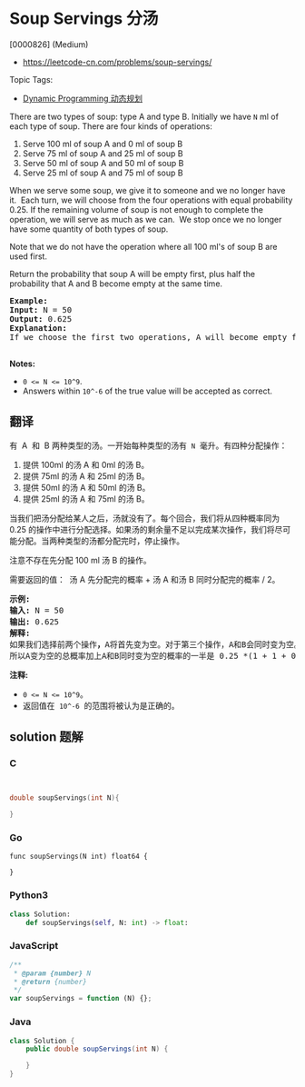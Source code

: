 # Soup Servings 分汤

[0000826] (Medium)

- https://leetcode-cn.com/problems/soup-servings/

Topic Tags:

- [Dynamic Programming 动态规划](https://leetcode-cn.com/tag/dynamic-programming/)

There are two types of soup: type A and type B. Initially we have `N` ml of each type of soup. There are four kinds of operations:

1.  Serve 100 ml of soup A and 0 ml of soup B
2.  Serve 75 ml of soup A and 25 ml of soup B
3.  Serve 50 ml of soup A and 50 ml of soup B
4.  Serve 25 ml of soup A and 75 ml of soup B

When we serve some soup, we give it to someone and we no longer have it.  Each turn, we will choose from the four operations with equal probability 0.25. If the remaining volume of soup is not enough to complete the operation, we will serve as much as we can.  We stop once we no longer have some quantity of both types of soup.

Note that we do not have the operation where all 100 ml's of soup B are used first.

Return the probability that soup A will be empty first, plus half the probability that A and B become empty at the same time.

<pre><strong>Example:</strong>
<strong>Input:</strong> N = 50
<strong>Output:</strong> 0.625
<strong>Explanation:</strong> 
If we choose the first two operations, A will become empty first. For the third operation, A and B will become empty at the same time. For the fourth operation, B will become empty first. So the total probability of A becoming empty first plus half the probability that A and B become empty at the same time, is 0.25 * (1 + 1 + 0.5 + 0) = 0.625.

</pre>

**Notes:**

- `0 <= N <= 10^9`.
- Answers within `10^-6` of the true value will be accepted as correct.

## 翻译

有  A  和  B 两种类型的汤。一开始每种类型的汤有  `N`  毫升。有四种分配操作：

1.  提供 100ml 的汤 A 和 0ml 的汤 B。
2.  提供 75ml 的汤 A 和 25ml 的汤 B。
3.  提供 50ml 的汤 A 和 50ml 的汤 B。
4.  提供 25ml 的汤 A 和 75ml 的汤 B。

当我们把汤分配给某人之后，汤就没有了。每个回合，我们将从四种概率同为 0.25 的操作中进行分配选择。如果汤的剩余量不足以完成某次操作，我们将尽可能分配。当两种类型的汤都分配完时，停止操作。

注意不存在先分配 100 ml 汤 B 的操作。

需要返回的值：  汤 A 先分配完的概率 + 汤 A 和汤 B 同时分配完的概率 / 2。

<pre><strong>示例:</strong>
<strong>输入:</strong> N = 50
<strong>输出:</strong> 0.625
<strong>解释:
</strong>如果我们选择前两个操作<strong>，</strong>A将首先变为空。对于第三个操作，A和B会同时变为空。对于第四个操作，B将首先变为空。<strong>
</strong>所以A变为空的总概率加上A和B同时变为空的概率的一半是 0.25 *(1 + 1 + 0.5 + 0)= 0.625。
</pre>

**注释:**

- `0 <= N <= 10^9`。
- 返回值在  `10^-6`  的范围将被认为是正确的。

## solution 题解

### C

```c


double soupServings(int N){

}


```

### Go

```golang
func soupServings(N int) float64 {

}
```

### Python3

```python
class Solution:
    def soupServings(self, N: int) -> float:

```

### JavaScript

```javascript
/**
 * @param {number} N
 * @return {number}
 */
var soupServings = function (N) {};
```

### Java

```java
class Solution {
    public double soupServings(int N) {

    }
}
```
